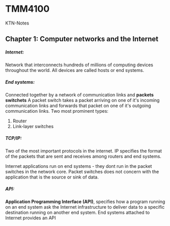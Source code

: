 # TMM4100
KTN-Notes

## Chapter 1: Computer networks and the Internet

##### Internet:
Network that interconnects hundreds of millions of computing devices throughout the world.
All devices are called hosts or end systems.

##### End systems:
Connected together by a network of communication links and __packets switchets__
A packet switch takes a packet arriving on one of it's incoming communication links and forwards that packet on one of it's outgoing communication links.
Two most prominent types:
1. Router
2. Link-layer switches

##### TCP/IP:
Two of the most important protocols in the internet. IP specifies the format of the packets that are sent and receives among routers and end systems.


Internet applications run on end systems - they dont run in the packet switches in the network core. Packet switches does not concern with the application that is the source or sink of data.


##### API:
__Application Programming Interface (API)__, specifies how a program running on an end system ask the Internet infrastructure to deliver data to a specific destination running on another end system. 
End systems attached to Internet provides an API

